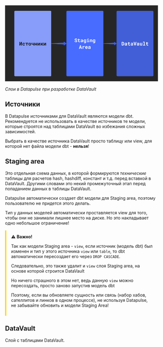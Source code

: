 ![Архитектура](images/arch.png)

_Слои в Datapulse при разработке DataVault_

## Источники
В Datapulse источниками для DataVault являются модели dbt. Рекомендуется не использовать в качестве источников те модели, которые строятся над таблицами DataVault во избежания сложных зависимостей.

Выбрать в качестве источника DataVault просто таблицу или view, для которой нет файла модели dbt - **нельзя**!

## Staging area
Это отдельная схема данных, в которой формируются _технические_ таблицы для расчетов hash, hashdiff, констант и т.д. перед вставкой в DataVault.
Другими словами это некий промежуточный этап перед попаданием данных в таблицы DataVault.

Datapulse автоматически создает dbt модели для Staging area, поэтому пользователю не придется этого делать.

Тип у данных моделей автоматически проставляется view для того, чтобы они не занимали лишнее место на диске.
Но это накладывает одно небольшое ограничение!

<div style="
    border-left: 4px solid #ffd700;
    padding: 12px 16px;
    margin: 16px 0;
    border-radius: 0 4px 4px 0;
">
⚠️ <b>Важно!</b> 
<p>Так как модели Staging area - <code>view</code>, если источник (модель dbt) был изменен и тип у этого источника <code>view</code> или <code>table</code>, то dbt автоматически пересоздает его через <code>DROP CASCADE</code>.</p>
<p>Следовательно, это также удалит и <code>view</code> слоя Staging area, на основе которой строится DataVault</p>
<p>Но ничего страшного в этом нет, ведь данную <code>view</code> можно пересоздать, просто заново запустив модель dbt</p>
<p>Поэтому, если вы обновляете сущность или связь (набор хабов, сателлитов и линков в одном процессе), не используя Datapulse, не забывайте обновить и модели Staging Area!</p>
</div>

## DataVault
Слой с таблицами DataVault.

